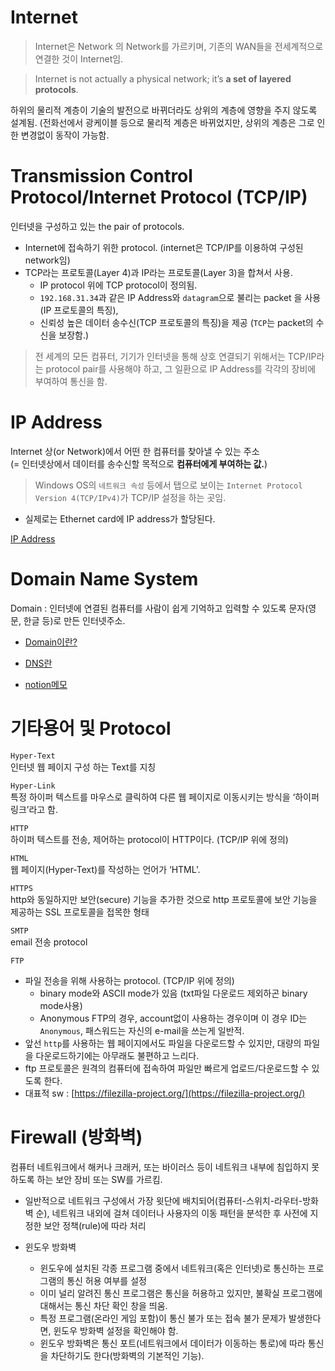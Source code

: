 # Internet

> Internet은 Network 의 Network를 가르키며, 기존의 WAN들을 전세계적으로 연결한 것이 Internet임.


> Internet is not actually a physical network; it’s **a set of layered protocols**.

하위의 물리적 계층이 기술의 발전으로 바뀌더라도 상위의 계층에 영향을 주지 않도록 설계됨. (전화선에서 광케이블 등으로 물리적 계층은 바뀌었지만, 상위의 계층은 그로 인한 변경없이 동작이 가능함.

# Transmission Control Protocol/Internet Protocol (TCP/IP)

인터넷을 구성하고 있는 the pair of protocols.

* Internet에 접속하기 위한 protocol. (internet은 TCP/IP를 이용하여 구성된 network임)
* TCP라는 프로토콜(Layer 4)과 IP라는 프로토콜(Layer 3)을 합쳐서 사용. 
  - IP protocol 위에 TCP protocol이 정의됨.
  - `192.168.31.34`과 같은 IP Address와 `datagram`으로 불리는 packet 을 사용 (IP 프로토콜의 특징), 
  - 신뢰성 높은 데이터 송수신(TCP 프로토콜의 특징)을 제공 (`TCP`는 packet의 수신을 보장함.)

> 전 세계의 모든 컴퓨터, 기기가 인터넷을 통해 상호 연결되기 위해서는 TCP/IP라는 protocol pair를 사용해야 하고, 그 일환으로 IP Address를 각각의 장비에 부여하여 통신을 함.  

# IP Address

Internet 상(or Network)에서 어떤 한 컴퓨터를 찾아낼 수 있는 주소  
(= 인터넷상에서 데이터를 송수신할 목적으로 **컴퓨터에게 부여하는 값.**)

> Windows OS의 `네트워크 속성` 등에서 탭으로 보이는 `Internet Protocol Version 4(TCP/IPv4)`가 TCP/IP 설정을 하는 곳임.

* 실제로는 Ethernet card에 IP address가 할당된다.


[IP Address](https://dsaint31.tistory.com/entry/CE-Internet-Protocol-Address)

# Domain Name System

Domain : 인터넷에 연결된 컴퓨터를 사람이 쉽게 기억하고 입력할 수 있도록 문자(영문, 한글 등)로 만든 인터넷주소.

* [Domain이란?](https://xn--3e0bx5euxnjje69i70af08bea817g.xn--3e0b707e/jsp/resources/domainInfo/domainInfo.jsp)

* [DNS란](https://dsaint31.tistory.com/entry/CE-Domain-Name-System)

* [notion메모](https://www.notion.so/mmmil/Domain-Name-System-727bf668104a4dfaade9830fa743a96d)

# 기타용어 및 Protocol

`Hyper-Text`  
인터넷 웹 페이지 구성 하는 Text를 지칭

`Hyper-Link`  
특정 하이퍼 텍스트를 마우스로 클릭하여 다른 웹 페이지로 이동시키는 방식을 ‘하이퍼링크’라고 함.

`HTTP`  
하이퍼 텍스트를 전송, 제어하는 protocol이 HTTP이다. (TCP/IP 위에 정의) 

`HTML`  
웹 페이지(Hyper-Text)를 작성하는 언어가 ‘HTML’. 

`HTTPS`  
http와 동일하지만 보안(secure) 기능을 추가한 것으로 http 프로토콜에 보안 기능을 제공하는 SSL 프로토콜을 접목한 형태

`SMTP`  
email 전송 protocol

`FTP`

* 파일 전송을 위해 사용하는 protocol. (TCP/IP 위에 정의)
  - binary mode와 ASCII mode가 있음 (txt파일 다운로드 제외하곤 binary mode사용)
  - Anonymous FTP의 경우, account없이 사용하는 경우이며 이 경우 ID는 `Anonymous`, 패스워드는 자신의 e-mail을 쓰는게 일반적.
* 앞선 `http`를 사용하는 웹 페이지에서도 파일을 다운로드할 수 있지만, 대량의 파일을 다운로드하기에는 아무래도 불편하고 느리다. 
* ftp 프로토콜은 원격의 컴퓨터에 접속하여 파일만 빠르게 업로드/다운로드할 수 있도록 한다.
* 대표적 sw : [https://filezilla-project.org/](https://filezilla-project.org/)


# Firewall (방화벽)

컴퓨터 네트워크에서 해커나 크래커, 또는 바이러스 등이 네트워크 내부에 침입하지 못하도록 하는 보안 장비 또는 SW를 가르킴.

* 일반적으로 네트워크 구성에서 가장 윗단에 배치되어(컴퓨터-스위치-라우터-방화벽 순), 네트워크 내외에 걸쳐 데이터나 사용자의 이동 패턴을 분석한 후 사전에 지정한 보안 정책(rule)에 따라 처리

* 윈도우 방화벽
  - 윈도우에 설치된 각종 프로그램 중에서 네트워크(혹은 인터넷)로 통신하는 프로그램의 통신 허용 여부를 설정
  - 이미 널리 알려진 통신 프로그램은 통신을 허용하고 있지만, 불확실 프로그램에 대해서는 통신 차단 확인 창을 띄움.
  - 특정 프로그램(온라인 게임 포함)이 통신 불가 또는 접속 불가 문제가 발생한다면, 윈도우 방화벽 설정을 확인해야 함. 
  - 윈도우 방화벽은 통신 포트(네트워크에서 데이터가 이동하는 통로)에 따라 통신을 차단하기도 한다(방화벽의 기본적인 기능). 


